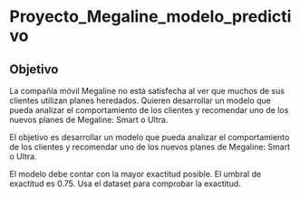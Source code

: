 # Proyecto_Megaline_modelo_predictivo

## Objetivo
La compañía móvil Megaline no está satisfecha al ver que muchos de sus clientes utilizan planes heredados. Quieren desarrollar un modelo que pueda analizar el comportamiento de los clientes y recomendar uno de los nuevos planes de Megaline: Smart o Ultra.

El objetivo es desarrollar un modelo que pueda analizar el comportamiento de los clientes y recomendar uno de los nuevos planes de Megaline: Smart o Ultra.

El modelo debe contar con la mayor exactitud posible. El umbral de exactitud es 0.75. Usa el dataset para comprobar la exactitud.
